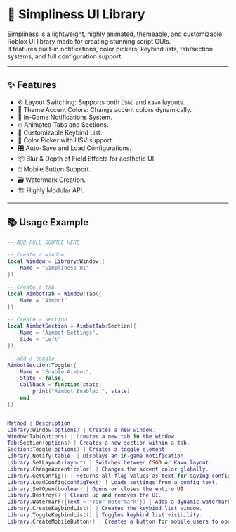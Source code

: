 # 🌟 Simpliness UI Library

Simpliness is a lightweight, highly animated, themeable, and customizable Roblox UI library made for creating stunning script GUIs.  
It features built-in notifications, color pickers, keybind lists, tab/section systems, and full configuration support.

---

## ✨ Features

- ⚙️ Layout Switching: Supports both `CSGO` and `Kavo` layouts.
- 🎨 Theme Accent Colors: Change accent colors dynamically.
- 🔔 In-Game Notifications System.
- 🔥 Animated Tabs and Sections.
- 🎯 Customizable Keybind List.
- 🎨 Color Picker with HSV support.
- 🎛️ Auto-Save and Load Configurations.
- 📦 Blur & Depth of Field Effects for aesthetic UI.
- 🖱️ Mobile Button Support.
- 🗃️ Watermark Creation.
- 🏗️ Highly Modular API.

---

## 📚 Usage Example

```lua
-- ADD FULL SOURCE HERE

-- Create a window
local Window = Library:Window({
    Name = "Simpliness UI"
})

-- Create a tab
local AimbotTab = Window:Tab({
    Name = "Aimbot"
})

-- Create a section
local AimbotSection = AimbotTab:Section({
    Name = "Aimbot Settings",
    Side = "Left"
})

-- Add a toggle
AimbotSection:Toggle({
    Name = "Enable Aimbot",
    State = false,
    Callback = function(state)
        print("Aimbot Enabled:", state)
    end
})


Method | Description
Library:Window(options) | Creates a new window.
Window:Tab(options) | Creates a new tab in the window.
Tab:Section(options) | Creates a new section within a tab.
Section:Toggle(options) | Creates a toggle element.
Library.Notify(table) | Displays an in-game notification.
Library.SetLayout(layout) | Switches between CSGO or Kavo layout.
Library.ChangeAccent(color) | Changes the accent color globally.
Library.GetConfig() | Returns all flag values as text for saving config.
Library.LoadConfig(configText) | Loads settings from a config text.
Library.SetOpen(boolean) | Opens or closes the entire UI.
Library.Destroy() | Cleans up and removes the UI.
Library.Watermark({Text = "Your Watermark"}) | Adds a dynamic watermark to the UI.
Library.CreateKeybindList() | Creates the keybind list window.
Library.ToggleKeybindList() | Toggles keybind list visibility.
Library.CreateMobileButton() | Creates a button for mobile users to open the UI.
